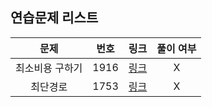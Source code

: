 ## 연습문제 리스트
|문제|번호|링크|풀이 여부|
|:---:|:---:|:---:|:---:|
|최소비용 구하기|1916|[링크](http://boj.kr/1916)|X|
|최단경로|1753|[링크](http://boj.kr/1753)|X|
